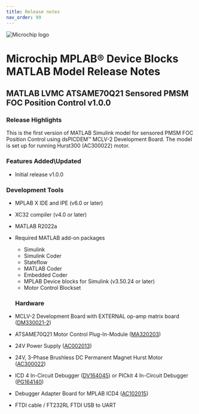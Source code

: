```yaml
---
title: Release notes
nav_order: 99
---
```


![Microchip logo](https://raw.githubusercontent.com/wiki/Microchip-MPLAB-Harmony/Microchip-MPLAB-Harmony.github.io/images/microchip_logo.png)



# Microchip MPLAB® Device Blocks MATLAB Model Release Notes

## MATLAB LVMC ATSAME70Q21 Sensored PMSM FOC Position Control  v1.0.0



### Release Highlights
This is the first version of MATLAB Simulink model for sensored PMSM FOC Position Control using dsPICDEM™ MCLV-2 Development Board.
The model is set up for running Hurst300 (AC300022) motor.

  
### Features Added\Updated
-	Initial release v1.0.0
### Development Tools
*	MPLAB X IDE and IPE  (v6.0 or later)
*	XC32 compiler (v4.0 or later)
*	MATLAB R2022a
*	Required MATLAB add-on packages
    *	Simulink
    *	Simulink Coder
    *	Stateflow
    *	MATLAB Coder
    *	Embedded Coder 
    *	MPLAB Device blocks for Simulink (v3.50.24 or later)
    * Motor Control Blockset 


    ### Hardware
    
* MCLV-2 Development Board with EXTERNAL op-amp matrix board ([DM330021-2](https://www.microchipdirect.com/product/DM330021-2))
* ATSAME70Q21 Motor Control Plug-In-Module ([MA320203](https://www.microchipdirect.com/product/MA320203))
* 24V Power Supply ([AC002013](https://www.microchipdirect.com/dev-tools/AC002013)) 
* 24V, 3-Phase Brushless DC Permanent Magnet Hurst Motor ([AC300022](https://www.microchip.com/en-us/development-tool/AC300022))
* ICD 4 In-Circuit Debugger ([DV164045](https://www.microchipdirect.com/product/DV164045)) or PICkit 4 In-Circuit Debugger ([PG164140](https://www.microchipdirect.com/dev-tools/PG164140))
* Debugger Adapter Board for MPLAB ICD4 ([AC102015](https://www.microchipdirect.com/product/AC102015))
* FTDI cable / FT232RL FTDI USB to UART






